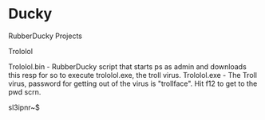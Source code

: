 # Ducky
RubberDucky Projects

Trololol

Trololol.bin - RubberDucky script that starts ps as admin and downloads this resp for so to execute trololol.exe, the troll virus.
Trololol.exe - The Troll virus, password for getting out of the virus is "trollface". Hit f12 to get to the pwd scrn.

sl3ipnr~$

